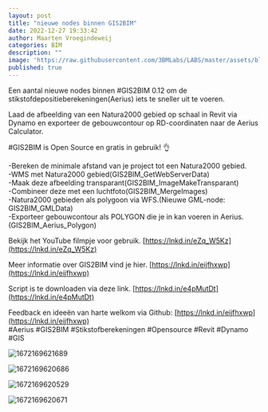 ```yaml
---
layout: post
title: "nieuwe nodes binnen GIS2BIM"
date: 2022-12-27 19:33:42
author: Maarten Vroegindeweij
categories: BIM
description: ""
image: 'https://raw.githubusercontent.com/3BMLabs/LABS/master/assets/blog_assets/2022-12-27/1672169621689.jpg'
published: true
---
```


Een aantal nieuwe nodes binnen #GIS2BIM 0.12 om de stikstofdepositieberekeningen(Aerius) iets te sneller uit te voeren.

Laad de afbeelding van een Natura2000 gebied op schaal in Revit via Dynamo en exporteer de gebouwcontour op RD-coordinaten naar de Aerius Calculator.
 
#GIS2BIM is Open Source en gratis in gebruik! &#x1F44C;
 
-Bereken de minimale afstand van je project tot een Natura2000 gebied.<br>
-WMS met Natura2000 gebied(GIS2BIM_GetWebServerData)<br>
-Maak deze afbeelding transparant(GIS2BIM_ImageMakeTransparant)<br>
-Combineer deze met een luchtfoto(GIS2BIM_MergeImages)<br>
-Natura2000 gebieden als polygoon via WFS.(Nieuwe GML-node: GIS2BIM_GMLData)<br>
-Exporteer gebouwcontour als POLYGON die je in kan voeren in Aerius.(GIS2BIM_Aerius_Polygon)
 
Bekijk het YouTube filmpje voor gebruik. [https://lnkd.in/eZq_W5Kz](https://lnkd.in/eZq_W5Kz)
 
Meer informatie over GIS2BIM vind je hier. [https://lnkd.in/eijfhxwp](https://lnkd.in/eijfhxwp)

Script is te downloaden via deze link. [https://lnkd.in/e4pMutDt](https://lnkd.in/e4pMutDt)
 
Feedback en ideeën van harte welkom via Github: [https://lnkd.in/eijfhxwp](https://lnkd.in/eijfhxwp)<br>
#Aerius #GIS2BIM #Stikstofberekeningen #Opensource #Revit #Dynamo #GIS

![1672169621689](https://raw.githubusercontent.com/3BMLabs/LABS/master/assets/blog_assets/2022-12-27/1672169621689.jpg)

![1672169620686](https://raw.githubusercontent.com/3BMLabs/LABS/master/assets/blog_assets/2022-12-27/1672169620686.jpg)

![1672169620529](https://raw.githubusercontent.com/3BMLabs/LABS/master/assets/blog_assets/2022-12-27/1672169620529.jpg)

![1672169620671](https://raw.githubusercontent.com/3BMLabs/LABS/master/assets/blog_assets/2022-12-27/1672169620671.jpg)